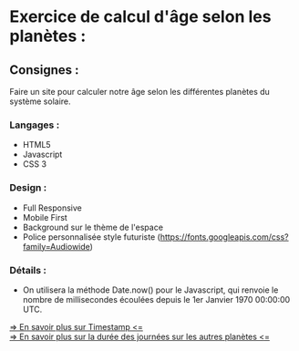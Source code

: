 # Exercice de calcul d'âge selon les planètes :

## Consignes :

Faire un site pour calculer notre âge selon les différentes planètes du système solaire.

### Langages :

- HTML5
- Javascript
- CSS 3

### Design :

- Full Responsive
- Mobile First
- Background sur le thème de l'espace
- Police personnalisée style futuriste (https://fonts.googleapis.com/css?family=Audiowide)

### Détails :

- On utilisera la méthode Date.now() pour le Javascript, qui renvoie le nombre de millisecondes écoulées depuis le 1er Janvier 1970 00:00:00 UTC.

[=> En savoir plus sur Timestamp <=](https://gist.github.com/TavaresDylan/e93c99c179c2feea198b669ff389a8f2)<br />
[=> En savoir plus sur la durée des journées sur les autres planètes <=](https://gist.github.com/TavaresDylan/381d4940abbb60185ee2e4e067edab03)